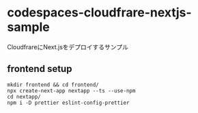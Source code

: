 # codespaces-cloudfrare-nextjs-sample
CloudfrareにNext.jsをデプロイするサンプル

## frontend setup
```
mkdir frontend && cd frontend/
npx create-next-app nextapp --ts --use-npm
cd nextapp/
npm i -D prettier eslint-config-prettier
```
